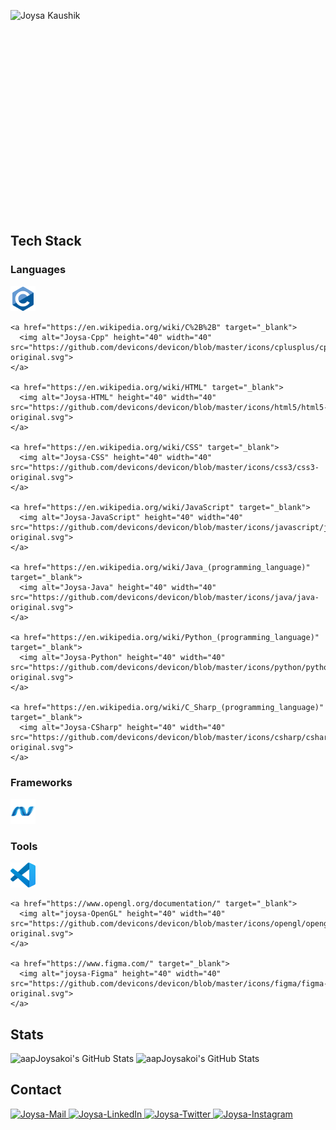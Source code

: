 <!DOCTYPE html>
<html lang="en">
<head>
  <meta charset="UTF-8">
  <meta name="viewport" content="width=device-width, initial-scale=1.0">
  <title>Joysa Kaushik</title>
  <style>
    @keyframes reveal {
      0% {
        opacity: 0;
      }
      100% {
        opacity: 1;
      }
    }

    .name {
      animation: reveal 2s ease-in-out;
    }

    .hidden {
      opacity: 0;
    }
  </style>
</head>
<body>
  <p align="left">
    <img src="https://media.giphy.com/media/l3q2zVr6cu95nF6Ow/giphy.gif" alt="Joysa Kaushik" width="300"/>
  </p>

  <p align="left" class="name hidden">
    <samp>Hello, I'm Joysa Kaushik. I'm currently immersed in a 5-year integrated B.Tech - M.Tech program at the National Forensic Sciences University in India, specializing in Computer Science and Cybersecurity.</samp>
  </p>

  <p align="left" class="name hidden">
    <samp>This GitHub repository serves as a digital canvas where I showcase my journey as a passionate coder. Starting with languages like C, C++, and Java, I've been building up my skills and working on projects that I'm passionate about.</samp>
  </p>

  <p align="left" class="name hidden">
    <samp>One area that really fascinates me is cybersecurity and how it intersects with core CS subjects. It's like solving a puzzle with every line of code I write, making sure it's secure and robust.</samp>
  </p>

  <p align="left" class="name hidden">
    <samp>I'm all about learning and growing, and I love collaborating with others. If you're into coding or cybersecurity too, let's connect and explore together!</samp>
  </p>

  <h2 align="left">Tech Stack</h2>

  <h3 align="left">Languages</h3>

  <div align="left">
    <a href="https://en.wikipedia.org/wiki/C_(programming_language)" target="_blank">
      <img alt="Joysa-C" height="40" width="40" src="https://github.com/devicons/devicon/blob/master/icons/c/c-original.svg">
    </a>
    
    <a href="https://en.wikipedia.org/wiki/C%2B%2B" target="_blank">
      <img alt="Joysa-Cpp" height="40" width="40" src="https://github.com/devicons/devicon/blob/master/icons/cplusplus/cplusplus-original.svg">
    </a>
    
    <a href="https://en.wikipedia.org/wiki/HTML" target="_blank">
      <img alt="Joysa-HTML" height="40" width="40" src="https://github.com/devicons/devicon/blob/master/icons/html5/html5-original.svg">
    </a>
    
    <a href="https://en.wikipedia.org/wiki/CSS" target="_blank">
      <img alt="Joysa-CSS" height="40" width="40" src="https://github.com/devicons/devicon/blob/master/icons/css3/css3-original.svg">
    </a>
    
    <a href="https://en.wikipedia.org/wiki/JavaScript" target="_blank">
      <img alt="Joysa-JavaScript" height="40" width="40" src="https://github.com/devicons/devicon/blob/master/icons/javascript/javascript-original.svg">
    </a>

    <a href="https://en.wikipedia.org/wiki/Java_(programming_language)" target="_blank">
      <img alt="Joysa-Java" height="40" width="40" src="https://github.com/devicons/devicon/blob/master/icons/java/java-original.svg">
    </a>

    <a href="https://en.wikipedia.org/wiki/Python_(programming_language)" target="_blank">
      <img alt="Joysa-Python" height="40" width="40" src="https://github.com/devicons/devicon/blob/master/icons/python/python-original.svg">
    </a>

    <a href="https://en.wikipedia.org/wiki/C_Sharp_(programming_language)" target="_blank">
      <img alt="Joysa-CSharp" height="40" width="40" src="https://github.com/devicons/devicon/blob/master/icons/csharp/csharp-original.svg">
    </a>
  </div>


  <h3 align="left">Frameworks</h3>

  <div align="left">
    <a href="https://dotnet.microsoft.com/" target="_blank">
      <img alt="joysa-dotnet" height="40" width="40" src="https://github.com/devicons/devicon/blob/master/icons/dot-net/dot-net-original.svg">
    </a>
  </div>


  <h3 align="left">Tools</h3>

  <div align="left">
    <a href="https://code.visualstudio.com/" target="_blank">
      <img alt="joysa-VS-Code" height="40" width="40" src="https://github.com/devicons/devicon/blob/master/icons/vscode/vscode-original.svg">
    </a>

    <a href="https://www.opengl.org/documentation/" target="_blank">
      <img alt="joysa-OpenGL" height="40" width="40" src="https://github.com/devicons/devicon/blob/master/icons/opengl/opengl-original.svg">
    </a>

    <a href="https://www.figma.com/" target="_blank">
      <img alt="joysa-Figma" height="40" width="40" src="https://github.com/devicons/devicon/blob/master/icons/figma/figma-original.svg">
    </a>
  </div>

  <h2 align="left">Stats</h2>

  <p align="left">
    <img alt="aapJoysakoi's GitHub Stats" src="https://github-readme-stats-lake-seven-36.vercel.app/api?username=aapJoysakoi&show_icons=true&theme=transparent&hide_border=true">
    <img alt="aapJoysakoi's GitHub Stats" src="https://github-readme-stats-lake-seven-36.vercel.app/api/top-langs?username=aapJoysakoi&show_icons=true&theme=transparent&hide_border=true&layout=compact">
  </p>

  <h2 align="left">Contact</h2>

  <div align="left">
    <a href="mailto:joysaakaushik@gmail.com?subject=[GitHub]" target="_blank">
      <img alt="Joysa-Mail" src="https://img.shields.io/badge/-Mail-EA4335?style=for-the-badge&logo=maildotru&logoColor=white" target="_blank">
    </a>
    <a href="https://www.linkedin.com/in/joysa-kaushik" target="_blank">
      <img alt="Joysa-LinkedIn" src="https://img.shields.io/badge/-LinkedIn-0A66C2?style=for-the-badge&logo=linkedin&logoColor=white" target="_blank">
    </a>
    <a href="https://twitter.com/aap_Joysa_koi" target="_blank">
      <img alt="Joysa-Twitter" src="https://img.shields.io/badge/-Twitter-000000?style=for-the-badge&logo=twitter&logoColor=white" target="_blank">
    </a>
    <a href="https://www.instagram.com/aap.joysa.koi" target="_blank">
      <img alt="Joysa-Instagram" src="https://img.shields.io/badge/-Instagram-E4405F?style=for-the-badge&logo=instagram&logoColor=white" target="_blank">
    </a>
  </div>

  <script>
    document.addEventListener('DOMContentLoaded', function() {
      const nameElement = document.querySelector('.name');
      nameElement.classList.remove('hidden');
    });
  </script>
</body>
</html>

